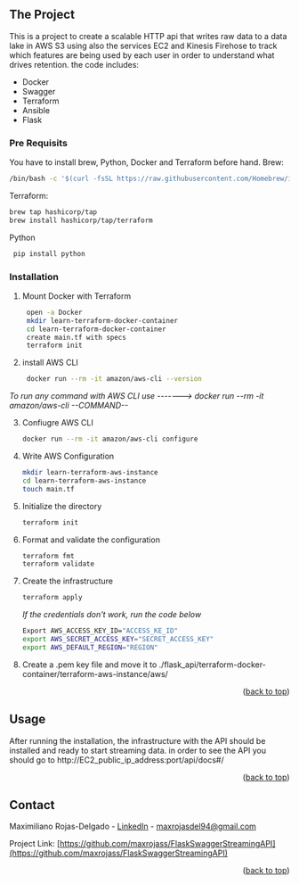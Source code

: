 <!-- GETTING STARTED -->
## The Project

This is a project to create a scalable HTTP api that writes raw data to
a data lake in AWS S3 using also the services EC2 and Kinesis Firehose to track which features are being used by each
user in order to understand what drives retention. the code includes:
- Docker
- Swagger
- Terraform
- Ansible
- Flask

### Pre Requisits

You have to install brew, Python, Docker and Terraform before hand.
Brew:
   ```sh
   /bin/bash -c '$(curl -fsSL https://raw.githubusercontent.com/Homebrew/install/HEAD/install.sh)' -y

   ```
Terraform:
   ```sh
   brew tap hashicorp/tap
   brew install hashicorp/tap/terraform
   ```
Python
   ```sh
    pip install python
   ```
### Installation
1. Mount Docker with Terraform
   ```sh
    open -a Docker
    mkdir learn-terraform-docker-container
    cd learn-terraform-docker-container
    create main.tf with specs
    terraform init
   ```
2. install AWS CLI
   ```sh
    docker run --rm -it amazon/aws-cli --version
   ```
_To run any command with AWS CLI use -------> docker run --rm -it amazon/aws-cli --COMMAND--_

3. Confiugre AWS CLI
    ```sh
    docker run --rm -it amazon/aws-cli configure  
    ```
4. Write AWS Configuration
    ```sh
    mkdir learn-terraform-aws-instance
    cd learn-terraform-aws-instance
    touch main.tf
    ```
5. Initialize the directory
    ```sh
    terraform init
    ```
6. Format and validate the configuration
    ```sh
    terraform fmt
    terraform validate
    ```
7. Create the infrastructure
    ```sh
    terraform apply
    ```
    _If the credentials don't work, run the code below_
    ```sh
    Export AWS_ACCESS_KEY_ID="ACCESS_KE_ID"
    export AWS_SECRET_ACCESS_KEY="SECRET_ACCESS_KEY" 
    export AWS_DEFAULT_REGION="REGION"
    ```
8. Create a .pem key file and move it to ./flask_api/terraform-docker-container/terraform-aws-instance/aws/

<p align="right">(<a href="#top">back to top</a>)</p>



<!-- USAGE EXAMPLES -->
## Usage

After running the installation, the infrastructure with the API should be installed and ready to start streaming data. in order to see the API you should go to http://EC2_public_ip_address:port/api/docs#/ 


<p align="right">(<a href="#top">back to top</a>)</p>

<!-- CONTACT -->
## Contact

Maximiliano Rojas-Delgado - [LinkedIn](https://www.linkedin.com/in/maximiliano-rojas-delgado/) - maxrojasdel94@gmail.com

Project Link: [https://github.com/maxrojass/FlaskSwaggerStreamingAPI](https://github.com/maxrojass/FlaskSwaggerStreamingAPI)

<p align="right">(<a href="#top">back to top</a>)</p>

